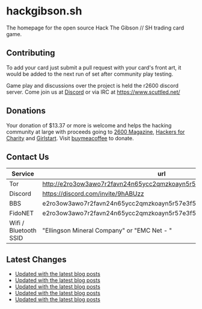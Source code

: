 # hackgibson.sh
The homepage for the open source Hack The Gibson // SH trading card game.


## Contributing

To add your card just submit a pull request with your card's front art, it would be added to the next run of set after community play testing.

Game play and discussions over the project is held the r2600 discord server. Come join us at [Discord](https://discord.com/invite/9hABUzz) or via IRC at https://www.scuttled.net/


## Donations

Your donation of $13.37 or more is welcome and helps the hacking community at large with proceeds going to [2600 Magazine](https://2600.com/), [Hackers for Charity](https://hackersforcharity.org) and [Girlstart](https://girlstart.org).  Visit [buymeacoffee](https://www.buymeacoffee.com/hackgibson.sh) to donate.


## Contact Us

Service | url
-|-
Tor | http://e2ro3ow3awo7r2favn24n65ycc2qmzkoayn5r57e3f56nvjwdcgg32ad.onion
Discord | https://discord.com/invite/9hABUzz
BBS | e2ro3ow3awo7r2favn24n65ycc2qmzkoayn5r57e3f56nvjwdcgg32ad.onion:23
FidoNET | e2ro3ow3awo7r2favn24n65ycc2qmzkoayn5r57e3f56nvjwdcgg32ad.onion:24554
Wifi / Bluetooth SSID | "Ellingson Mineral Company" or "EMC Net - <fidonet address>"

## Latest Changes
<!-- BLOG-POST-LIST:START -->
- [Updated with the latest blog posts](https://github.com/DFW2600/hackgibson.sh/commit/f1b64a324022f85d29b57e5332910f75090b5fef)
- [Updated with the latest blog posts](https://github.com/DFW2600/hackgibson.sh/commit/411c8afc12a233ead9d3a63e389bd449b68ca56a)
- [Updated with the latest blog posts](https://github.com/DFW2600/hackgibson.sh/commit/6968c1acb6d0ffa116ef1570c837dac9e0bfa66c)
- [Updated with the latest blog posts](https://github.com/DFW2600/hackgibson.sh/commit/14ad661a66c4f38ff73a7404d06d270d259de85c)
- [Updated with the latest blog posts](https://github.com/DFW2600/hackgibson.sh/commit/bf397af078350541c208e078720835c81e3e4426)
<!-- BLOG-POST-LIST:END -->
